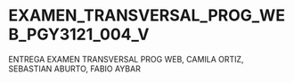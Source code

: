 # EXAMEN_TRANSVERSAL_PROG_WEB_PGY3121_004_V
ENTREGA EXAMEN TRANSVERSAL PROG WEB, CAMILA ORTIZ, SEBASTIAN ABURTO, FABIO AYBAR
